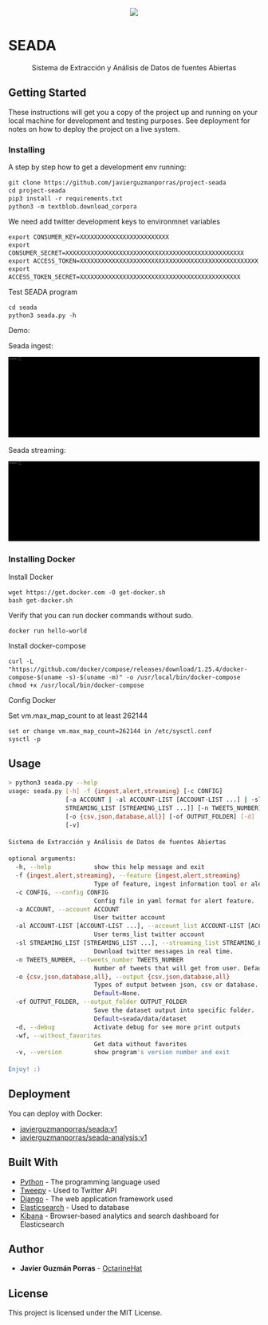<p align="center">
  <img src="https://github.com/javierguzmanporras/project-seada/blob/master/doc/img/seada_logo.png"/>
</p>

# SEADA
<p align="center">Sistema de Extracción y Análisis de Datos de fuentes Abiertas</p>

## Getting Started

These instructions will get you a copy of the project up and running on your local machine for development and testing purposes. See deployment for notes on how to deploy the project on a live system.

### Installing

A step by step how to get a development env running:

```
git clone https://github.com/javierguzmanporras/project-seada
cd project-seada
pip3 install -r requirements.txt
python3 -m textblob.download_corpora
```

We need add twitter development keys to environmnet variables
```
export CONSUMER_KEY=XXXXXXXXXXXXXXXXXXXXXXXXX
export CONSUMER_SECRET=XXXXXXXXXXXXXXXXXXXXXXXXXXXXXXXXXXXXXXXXXXXXXXXXXX
export ACCESS_TOKEN=XXXXXXXXXXXXXXXXXXXXXXXXXXXXXXXXXXXXXXXXXXXXXXXXXX
export ACCESS_TOKEN_SECRET=XXXXXXXXXXXXXXXXXXXXXXXXXXXXXXXXXXXXXXXXXXXXX
```

Test SEADA program
```
cd seada
python3 seada.py -h
```

Demo:

Seada ingest:

![seada-ingest Demo](demo/ingest-demo.gif)

Seada streaming:

![seada-streaming Demo](demo/streaming-demo.gif)

### Installing Docker
Install Docker
```
wget https://get.docker.com -O get-docker.sh
bash get-docker.sh
```

Verify that you can run docker commands without sudo.
```
docker run hello-world
```

Install docker-compose
```
curl -L "https://github.com/docker/compose/releases/download/1.25.4/docker-compose-$(uname -s)-$(uname -m)" -o /usr/local/bin/docker-compose
chmod +x /usr/local/bin/docker-compose
``` 

Config Docker

Set vm.max_map_count to at least 262144

```
set or change vm.max_map_count=262144 in /etc/sysctl.conf
sysctl -p
```

## Usage

```bash
> python3 seada.py --help
usage: seada.py [-h] -f {ingest,alert,streaming} [-c CONFIG]
                [-a ACCOUNT | -al ACCOUNT-LIST [ACCOUNT-LIST ...] | -sl
                STREAMING_LIST [STREAMING_LIST ...]] [-n TWEETS_NUMBER]
                [-o {csv,json,database,all}] [-of OUTPUT_FOLDER] [-d] [-wf]
                [-v]

Sistema de Extracción y Análisis de Datos de fuentes Abiertas

optional arguments:
  -h, --help            show this help message and exit
  -f {ingest,alert,streaming}, --feature {ingest,alert,streaming}
                        Type of feature, ingest information tool or alert tool
  -c CONFIG, --config CONFIG
                        Config file in yaml format for alert feature.
  -a ACCOUNT, --account ACCOUNT
                        User twitter account
  -al ACCOUNT-LIST [ACCOUNT-LIST ...], --account_list ACCOUNT-LIST [ACCOUNT-LIST ...]
                        User terms_list twitter account
  -sl STREAMING_LIST [STREAMING_LIST ...], --streaming_list STREAMING_LIST [STREAMING_LIST ...]
                        Download twitter messages in real time.
  -n TWEETS_NUMBER, --tweets_number TWEETS_NUMBER
                        Number of tweets that will get from user. Default=100.
  -o {csv,json,database,all}, --output {csv,json,database,all}
                        Types of output between json, csv or database.
                        Default=None.
  -of OUTPUT_FOLDER, --output_folder OUTPUT_FOLDER
                        Save the dataset output into specific folder.
                        Default=seada/data/dataset
  -d, --debug           Activate debug for see more print outputs
  -wf, --without_favorites
                        Get data without favorites
  -v, --version         show program's version number and exit

Enjoy! :)
```

## Deployment

You can deploy with Docker:

* [javierguzmanporras/seada:v1](https://hub.docker.com/repository/docker/javierguzmanporras/seada)
* [javierguzmanporras/seada-analysis:v1](https://hub.docker.com/repository/docker/javierguzmanporras/seada-analysis)

## Built With

* [Python](https://github.com/python) - The programming language used
* [Tweepy](https://github.com/tweepy/tweepy) - Used to Twitter API
* [Django](https://github.com/django/django) - The web application framework used
* [Elasticsearch](https://github.com/elastic/elasticsearch) - Used to database
* [Kibana](https://github.com/elastic/kibana) - Browser-based analytics and search dashboard for Elasticsearch


## Author

* **Javier Guzmán Porras** - [OctarineHat](https://github.com/javierguzmanporras)

## License

This project is licensed under the MIT License.

